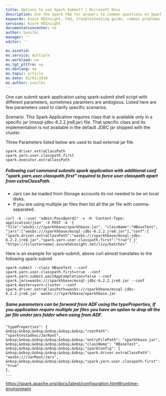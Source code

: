 ```yaml
---
title: Options to use Spark Submit? | Microsoft Docs
description: Use the Spark FAQ for answers to common questions on Spark on Azure HDInsight platform.
keywords: Azure HDInsight, FAQ, troubleshooting guide, common problems, remote submission
services: Azure HDInsight
documentationcenter: na
author: Sunilkc
manager: ''
editor: ''

ms.assetid: 
ms.service: multiple
ms.workload: na
ms.tgt_pltfrm: na
ms.devlang: na
ms.topic: article
ms.date: 02/01/2018
ms.author: sunilkc
---
```


One can submit spark application using spark-submit shell script with different parameters,  sometimes paramters are ambigious.  Listed here are few parameters used to clarify specific scenarios.

Scenario. This Spark Application requires class that is available only in a specific jar (mssql-jdbc-6.2.2.jre8.jar) file. That specific class and its implementation is not available in the default JDBC jar shipped with the cluster.

Three Parameters listed below are used to load external jar file.

```
spark.driver.extraClassPath
spark.yarn.user.classpath.first
spark.executor.extraClassPath
```

##### Following curl command submits spark application with additional conf "spark.yarn.user.classpath.first" required to force user classpath apart from extraClassPath. 
-   Jars can be loaded from Storage accounts its not needed to be on local disks. 
-   If you are using multiple jar files then list all the jar file with comma-separated.
 
 ```
curl -k --user "admin:Pass@word1" -v -H 'Content-Type: application/json' -X POST -d '{ "file":"wasbs:///sparkhbase/sparkhbase.jar", "className":"HBaseTest", "jars":["wasbs:///sparkhbase/mssql-jdbc-6.2.2.jre8.jar"],"conf":{ "spark.driver.extraClassPath":"wasbs:///sparkhbase/mssql-jdbc-6.2.2.jre8.jar","spark.yarn.user.classpath.first":"true"} }' "https://{clustername}.azurehdinsight.net/livy/batches"  ```
```

Here is an example for spark-submit, above curl almost translates to the following spark-submit

```
spark-submit --class HBaseTest --conf spark.yarn.user.classpath.first=true --conf spark.yarn.submit.waitAppCompletion=false --conf spark.jars=wasbs:///sparkhbase/mssql-jdbc-6.2.2.jre8.jar --conf spark.master=yarn-cluster --conf spark.driver.extraClassPath=wasbs:///sparkhbase/mssql-jdbc-6.2.2.jre8.jar  wasbs:///sparkhbase/sparkhbase.jar
```

##### Same parameters can be forward from ADF using the typeProperties, If you applicaiton require multiple jar files you have an option to drop all the jar file under jars folder when using from ADF.

```
"typeProperties": {    
&nbsp;&nbsp;&nbsp;&nbsp;&nbsp;&nbsp;"rootPath": "sparktestadhoc/JarRoot",    
&nbsp;&nbsp;&nbsp;&nbsp;&nbsp;&nbsp;"entryFilePath": "sparkhbase.jar",    
&nbsp;&nbsp;&nbsp;&nbsp;&nbsp;&nbsp;"className": "HBaseTest",    
&nbsp;&nbsp;&nbsp;&nbsp;&nbsp;&nbsp;"sparkConfig": {    
&nbsp;&nbsp;&nbsp;&nbsp;&nbsp;&nbsp;"spark.driver.extraClassPath": "wasbs:///JarRoot/Jars",    
&nbsp;&nbsp;&nbsp;&nbsp;&nbsp;&nbsp;"spark.yarn.user.classpath.first": "true"
},
...
```

https://spark.apache.org/docs/latest/configuration.html#runtime-environment